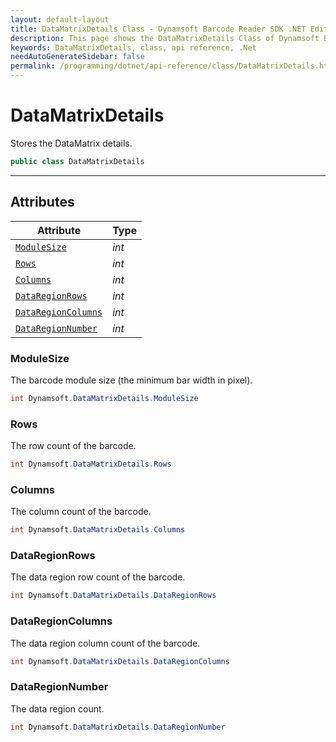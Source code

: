 ```yaml
---
layout: default-layout
title: DataMatrixDetails Class - Dynamsoft Barcode Reader SDK .NET Edition API Reference
description: This page shows the DataMatrixDetails Class of Dynamsoft Barcode Reader SDK .NET Edition.
keywords: DataMatrixDetails, class, api reference, .Net
needAutoGenerateSidebar: false
permalink: /programming/dotnet/api-reference/class/DataMatrixDetails.html
---
```


# DataMatrixDetails
Stores the DataMatrix details.

```csharp
public class DataMatrixDetails
```  

---

## Attributes
  
| Attribute | Type |
|---------- | ---- |
| [`ModuleSize`](#modulesize) | *int* |
| [`Rows`](#rows) | *int* | 
| [`Columns`](#columns) | *int* |
| [`DataRegionRows`](#dataregionrows) | *int* | 
| [`DataRegionColumns`](#dataregioncolumns) | *int* |
| [`DataRegionNumber`](#dataregionnumber) | *int* |


### ModuleSize
The barcode module size (the minimum bar width in pixel).

```csharp
int Dynamsoft.DataMatrixDetails.ModuleSize
```

### Rows
The row count of the barcode.

```csharp
int Dynamsoft.DataMatrixDetails.Rows
```

### Columns
The column count of the barcode.

```csharp
int Dynamsoft.DataMatrixDetails.Columns
```

### DataRegionRows 
The data region row count of the barcode.

```csharp
int Dynamsoft.DataMatrixDetails.DataRegionRows
```

### DataRegionColumns
The data region column count of the barcode.

```csharp
int Dynamsoft.DataMatrixDetails.DataRegionColumns
```

### DataRegionNumber
The data region count.

```csharp
int Dynamsoft.DataMatrixDetails.DataRegionNumber
```

